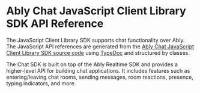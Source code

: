 # Ably Chat JavaScript Client Library SDK API Reference

The JavaScript Client Library SDK supports chat functionality over Ably. The JavaScript API references are generated
from the [Ably Chat JavaScript Client Library SDK source code](https://github.com/ably/ably-chat-js)
using [TypeDoc](https://typedoc.org) and structured by classes.

The Chat SDK is built on top of the Ably Realtime SDK and provides a higher-level API for building chat applications. It
includes features such as entering/leaving chat rooms, sending messages, room reactions, presence, typing indicators,
and more.

